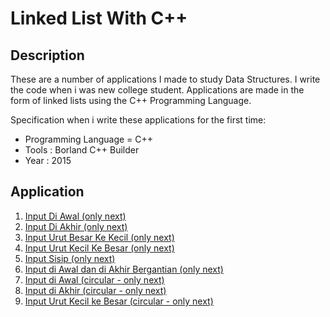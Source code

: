 # Linked List With C++

## Description
These are a number of applications I made to study Data Structures. 
I write the code when i was new college student.
Applications are made in the form of linked lists using the C++ Programming Language.

Specification when i write these applications for the first time: 
- Programming Language = C++
- Tools : Borland C++ Builder
- Year : 2015

## Application
1. [ Input Di Awal (only next) ](https://github.com/Hidayat-rivai/struktur_data01/)
2. [ Input Di Akhir (only next) ](https://github.com/Hidayat-rivai/struktur_data02/) 
3. [ Input Urut Besar Ke Kecil (only next) ](https://github.com/Hidayat-rivai/struktur_data03/) 
4. [ Input Urut Kecil Ke Besar (only next) ](https://github.com/Hidayat-rivai/stru6tur_data04/) 
5. [ Input Sisip (only next) ](https://github.com/Hidayat-rivai/struktur_data05/) 
6. [ Input di Awal dan di Akhir Bergantian (only next) ](https://github.com/Hidayat-rivai/struktur_data06/) 
7. [ Input di Awal (circular - only next) ](https://github.com/Hidayat-rivai/struktur_data07/) 
8. [ Input di Akhir (circular - only next) ](https://github.com/Hidayat-rivai/struktur_data08/) 
9. [ Input Urut Kecil ke Besar (circular - only next) ](https://github.com/Hidayat-rivai/struktur_data09/) 

